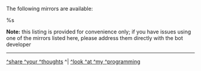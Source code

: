 The following mirrors are available:

%s

**Note:** this listing is provided for convenience only; if you have issues using one of the mirrors listed here, please address them directly with the bot developer

---

[^share ^your ^thoughts](https://centralized.amirror.link/thoughts) ^| [^look ^at ^my ^programming](https://centralized.amirror.link/source)
